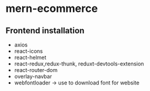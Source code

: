 # mern-ecommerce

## Frontend installation

- axios
- react-icons
- react-helmet
- react-redux,redux-thunk, reduxt-devtools-extension
- react-router-dom
- overlay-navbar
- webfontloader -> use to download font for website
